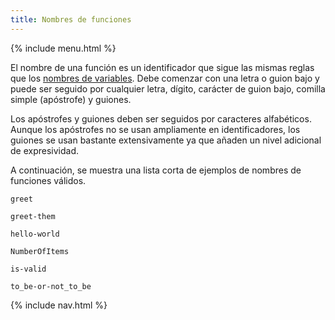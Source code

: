 ```yaml
---
title: Nombres de funciones
---
```


{% include menu.html %}

El nombre de una función es un identificador que sigue las mismas reglas que los [nombres de variables](/es/essentials/scalar-variables/identifiers). Debe comenzar con una letra o guion bajo y puede ser seguido por cualquier letra, dígito, carácter de guion bajo, comilla simple (apóstrofe) y guiones.

Los apóstrofes y guiones deben ser seguidos por caracteres alfabéticos. Aunque los apóstrofes no se usan ampliamente en identificadores, los guiones se usan bastante extensivamente ya que añaden un nivel adicional de expresividad.

A continuación, se muestra una lista corta de ejemplos de nombres de funciones válidos.

    greet

    greet-them

    hello-world

    NumberOfItems

    is-valid

    to_be-or-not_to_be

{% include nav.html %}